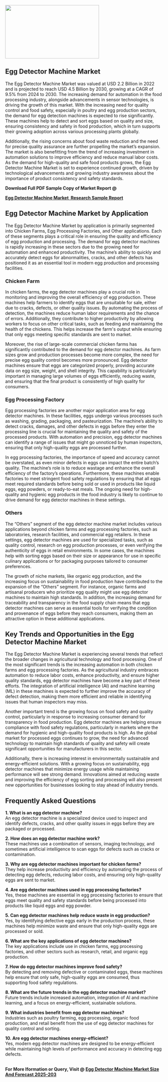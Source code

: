 <p><img class="alignnone size-medium wp-image-20088" src="https://ffe5etoiles.com/wp-content/uploads/2024/12/MST1-300x171.png" alt="" width="300" height="171" /></p><p><p> <h2>Egg Detector Machine Market </h2><p>The Egg Detector Machine Market was valued at USD 2.2 Billion in 2022 and is projected to reach USD 4.5 Billion by 2030, growing at a CAGR of 9.5% from 2024 to 2030. The increasing demand for automation in the food processing industry, alongside advancements in sensor technologies, is driving the growth of this market. With the increasing need for quality control and food safety, especially in poultry and egg production sectors, the demand for egg detection machines is expected to rise significantly. These machines help to detect and sort eggs based on quality and size, ensuring consistency and safety in food production, which in turn supports their growing adoption across various processing plants globally.</p><p>Additionally, the rising concerns about food waste reduction and the need for precise quality assurance are further propelling the market’s expansion. The market is also benefitting from the trend of increasing investment in automation solutions to improve efficiency and reduce manual labor costs. As the demand for high-quality and safe food products grows, the Egg Detector Machine Market is set to experience continued growth, driven by technological advancements and growing industry awareness about the importance of product consistency and safety standards.</p></p><p><strong>Download Full PDF Sample Copy of Market Report @</strong></p><p><strong><a href="https://www.verifiedmarketreports.com/download-sample/?rid=624114&utm_source=Sites-google&utm_medium=265" target="_blank">Egg Detector Machine Market &nbsp;Research Sample Report</a></strong></p><p><h2>Egg Detector Machine Market by Application</h2><p>The Egg Detector Machine Market by application is primarily segmented into Chicken Farms, Egg Processing Factories, and Other applications. Each of these segments plays a critical role in ensuring the quality and efficiency of egg production and processing. The demand for egg detector machines is rapidly increasing in these sectors due to the growing need for automation and enhanced productivity. The machine’s ability to quickly and accurately detect eggs for abnormalities, cracks, and other defects has positioned it as an essential tool in modern egg production and processing facilities.</p><h3>Chicken Farm</h3><p>In chicken farms, the egg detector machines play a crucial role in monitoring and improving the overall efficiency of egg production. These machines help farmers to identify eggs that are unsuitable for sale, either due to cracks, defects, or other quality issues. By automating the process of detection, the machines reduce human labor requirements and the chance of errors. Additionally, they contribute to higher productivity by allowing workers to focus on other critical tasks, such as feeding and maintaining the health of the chickens. This helps increase the farm's output while ensuring that only eggs meeting specific standards are sent to market.</p><p>Moreover, the rise of large-scale commercial chicken farms has significantly contributed to the demand for egg detector machines. As farm sizes grow and production processes become more complex, the need for precise egg quality control becomes more pronounced. Egg detector machines ensure that eggs are categorized properly, providing accurate data on egg size, weight, and shell integrity. This capability is particularly important in managing large volumes of eggs efficiently, reducing waste, and ensuring that the final product is consistently of high quality for consumers.</p><h3>Egg Processing Factory</h3><p>Egg processing factories are another major application area for egg detector machines. In these facilities, eggs undergo various processes such as washing, grading, packaging, and pasteurization. The machine’s ability to detect cracks, damages, and other defects in eggs before they enter the processing line is crucial for maintaining the quality and safety of the processed products. With automation and precision, egg detector machines can identify a range of issues that might go unnoticed by human inspectors, ensuring that only high-quality eggs are processed further.</p><p>In egg processing factories, the importance of speed and accuracy cannot be overstated, as even minor defects in eggs can impact the entire batch’s quality. The machine’s role is to reduce wastage and enhance the overall efficiency of the factory’s operations. Furthermore, these machines enable factories to meet stringent food safety regulations by ensuring that all eggs meet required standards before being sold or used in products like liquid eggs, egg powders, or ready-to-eat meals. The ongoing need for high-quality and hygienic egg products in the food industry is likely to continue to drive demand for egg detector machines in these settings.</p><h3>Others</h3><p>The “Others” segment of the egg detector machine market includes various applications beyond chicken farms and egg processing factories, such as laboratories, research facilities, and commercial egg retailers. In these settings, egg detector machines are used for specialized tasks, such as quality control, research on egg production processes, or even verifying the authenticity of eggs in retail environments. In some cases, the machines help with sorting eggs based on their size or appearance for use in specific culinary applications or for packaging purposes tailored to consumer preferences.</p><p>The growth of niche markets, like organic egg production, and the increasing focus on sustainability in food production have contributed to the expansion of the “Others” segment. For instance, organic farms and artisanal producers who prioritize egg quality might use egg detector machines to maintain high standards. In addition, the increasing demand for traceability and transparency in the food supply chain means that egg detector machines can serve as essential tools for verifying the condition and provenance of eggs before they reach consumers, making them an attractive option in these additional applications.</p><h2>Key Trends and Opportunities in the Egg Detector Machine Market</h2><p>The Egg Detector Machine Market is experiencing several trends that reflect the broader changes in agricultural technology and food processing. One of the most significant trends is the increasing automation in both chicken farms and egg processing factories. As the agricultural industry embraces automation to reduce labor costs, enhance productivity, and ensure higher quality standards, egg detector machines have become a key part of these efforts. The integration of artificial intelligence (AI) and machine learning (ML) in these machines is expected to further improve the accuracy of defect detection, making them more efficient and reliable in identifying issues that human inspectors may miss.</p><p>Another important trend is the growing focus on food safety and quality control, particularly in response to increasing consumer demand for transparency in food production. Egg detector machines are helping ensure compliance with food safety regulations, particularly in markets where the demand for hygienic and high-quality food products is high. As the global market for processed eggs continues to grow, the need for advanced technology to maintain high standards of quality and safety will create significant opportunities for manufacturers in this sector.</p><p>Additionally, there is increasing interest in environmentally sustainable and energy-efficient solutions. With a growing focus on sustainability, egg detector machines that minimize energy usage while maintaining performance will see strong demand. Innovations aimed at reducing waste and improving the efficiency of egg sorting and processing will also present new opportunities for businesses looking to stay ahead of industry trends.</p><h2>Frequently Asked Questions</h2><p><strong>1. What is an egg detector machine?</strong><br>An egg detector machine is a specialized device used to inspect and identify defects, cracks, and other quality issues in eggs before they are packaged or processed.</p><p><strong>2. How does an egg detector machine work?</strong><br>These machines use a combination of sensors, imaging technology, and sometimes artificial intelligence to scan eggs for defects such as cracks or contamination.</p><p><strong>3. Why are egg detector machines important for chicken farms?</strong><br>They help increase productivity and efficiency by automating the process of detecting egg defects, reducing labor costs, and ensuring only high-quality eggs are sent to market.</p><p><strong>4. Are egg detector machines used in egg processing factories?</strong><br>Yes, these machines are essential in egg processing factories to ensure that eggs meet quality and safety standards before being processed into products like liquid eggs and egg powder.</p><p><strong>5. Can egg detector machines help reduce waste in egg production?</strong><br>Yes, by identifying defective eggs early in the production process, these machines help minimize waste and ensure that only high-quality eggs are processed or sold.</p><p><strong>6. What are the key applications of egg detector machines?</strong><br>The key applications include use in chicken farms, egg processing factories, and other sectors such as research, retail, and organic egg production.</p><p><strong>7. How do egg detector machines improve food safety?</strong><br>By detecting and removing defective or contaminated eggs, these machines help ensure that only safe, high-quality eggs are consumed, thus supporting food safety regulations.</p><p><strong>8. What are the future trends in the egg detector machine market?</strong><br>Future trends include increased automation, integration of AI and machine learning, and a focus on energy-efficient, sustainable solutions.</p><p><strong>9. What industries benefit from egg detector machines?</strong><br>Industries such as poultry farming, egg processing, organic food production, and retail benefit from the use of egg detector machines for quality control and sorting.</p><p><strong>10. Are egg detector machines energy-efficient?</strong><br>Yes, modern egg detector machines are designed to be energy-efficient while maintaining high levels of performance and accuracy in detecting egg defects.</p><strong><br />For More Iformation or Query, Visit @ <a href="https://www.verifiedmarketreports.com/product/egg-detector-machine-market/" target="_blank">Egg Detector Machine Market Size And Forecast 2025-203</a></strong></p>
